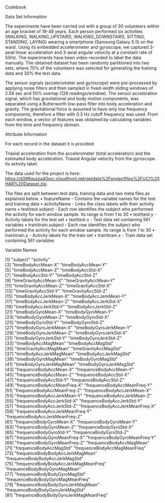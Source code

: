 Codebook

Data Set Information

The experiments have been carried out with a group of 30 volunteers within an age bracket of 19-48 years. Each person performed six activities (WALKING, WALKING_UPSTAIRS, WALKING_DOWNSTAIRS, SITTING, STANDING, LAYING) wearing a smartphone (Samsung Galaxy S II) on the waist. Using its embedded accelerometer and gyroscope, we captured 3-axial linear acceleration and 3-axial angular velocity at a constant rate of 50Hz. The experiments have been video-recorded to label the data manually. The obtained dataset has been randomly partitioned into two sets, where 70% of the volunteers was selected for generating the training data and 30% the test data.

The sensor signals (accelerometer and gyroscope) were pre-processed by applying noise filters and then sampled in fixed-width sliding windows of 2.56 sec and 50% overlap (128 readings/window). The sensor acceleration signal, which has gravitational and body motion components, was separated using a Butterworth low-pass filter into body acceleration and gravity. The gravitational force is assumed to have only low frequency components, therefore a filter with 0.3 Hz cutoff frequency was used. From each window, a vector of features was obtained by calculating variables from the time and frequency domain.

Attribute Information

For each record in the dataset it is provided:

Triaxial acceleration from the accelerometer (total acceleration) and the estimated body acceleration.
Triaxial Angular velocity from the gyroscope.
Its activity label.

The data used for the project is here:
https://d396qusza40orc.cloudfront.net/getdata%2Fprojectfiles%2FUCI%20HAR%20Dataset.zip.

The files are split between test data, training data and two meta files as explained below.
•	featureName - Contains the variable names for the test and training data
•	activityName - Links the class labels with their activity name
•	test\test.subject - Each row identifies the subject who performed the activity for each window sample. Its range is from 1 to 30
•	test\test.y - Activity labels for the test set
•	test\test.x - Test data set containing 561 variables
•	train\train.subject - Each row identifies the subject who performed the activity for each window sample. Its range is from 1 to 30
•	train\train.y - Activity labels for the train set
•	train\train.x - Train data set containing 561 variables

Variable Names

 [1] "subject"                              "activity"                            
 [3] "timeBodyAccMean-X"                    "timeBodyAccMean-Y"                   
 [5] "timeBodyAccMean-Z"                    "timeBodyAccStd-X"                    
 [7] "timeBodyAccStd-Y"                     "timeBodyAccStd-Z"                    
 [9] "timeGravityAccMean-X"                 "timeGravityAccMean-Y"                
[11] "timeGravityAccMean-Z"                 "timeGravityAccStd-X"                 
[13] "timeGravityAccStd-Y"                  "timeGravityAccStd-Z"                 
[15] "timeBodyAccJerkMean-X"                "timeBodyAccJerkMean-Y"               
[17] "timeBodyAccJerkMean-Z"                "timeBodyAccJerkStd-X"                
[19] "timeBodyAccJerkStd-Y"                 "timeBodyAccJerkStd-Z"                
[21] "timeBodyGyroMean-X"                   "timeBodyGyroMean-Y"                  
[23] "timeBodyGyroMean-Z"                   "timeBodyGyroStd-X"                   
[25] "timeBodyGyroStd-Y"                    "timeBodyGyroStd-Z"                   
[27] "timeBodyGyroJerkMean-X"               "timeBodyGyroJerkMean-Y"              
[29] "timeBodyGyroJerkMean-Z"               "timeBodyGyroJerkStd-X"               
[31] "timeBodyGyroJerkStd-Y"                "timeBodyGyroJerkStd-Z"               
[33] "timeBodyAccMagMean"                   "timeBodyAccMagStd"                   
[35] "timeGravityAccMagMean"                "timeGravityAccMagStd"                
[37] "timeBodyAccJerkMagMean"               "timeBodyAccJerkMagStd"               
[39] "timeBodyGyroMagMean"                  "timeBodyGyroMagStd"                  
[41] "timeBodyGyroJerkMagMean"              "timeBodyGyroJerkMagStd"              
[43] "frequenceBodyAccMean-X"               "frequenceBodyAccMean-Y"              
[45] "frequenceBodyAccMean-Z"               "frequenceBodyAccStd-X"               
[47] "frequenceBodyAccStd-Y"                "frequenceBodyAccStd-Z"               
[49] "frequenceBodyAccMeanFreq-X"           "frequenceBodyAccMeanFreq-Y"          
[51] "frequenceBodyAccMeanFreq-Z"           "frequenceBodyAccJerkMean-X"          
[53] "frequenceBodyAccJerkMean-Y"           "frequenceBodyAccJerkMean-Z"          
[55] "frequenceBodyAccJerkStd-X"            "frequenceBodyAccJerkStd-Y"           
[57] "frequenceBodyAccJerkStd-Z"            "frequenceBodyAccJerkMeanFreq-X"      
[59] "frequenceBodyAccJerkMeanFreq-Y"       "frequenceBodyAccJerkMeanFreq-Z"      
[61] "frequenceBodyGyroMean-X"              "frequenceBodyGyroMean-Y"             
[63] "frequenceBodyGyroMean-Z"              "frequenceBodyGyroStd-X"              
[65] "frequenceBodyGyroStd-Y"               "frequenceBodyGyroStd-Z"              
[67] "frequenceBodyGyroMeanFreq-X"          "frequenceBodyGyroMeanFreq-Y"         
[69] "frequenceBodyGyroMeanFreq-Z"          "frequenceBodyAccMagMean"             
[71] "frequenceBodyAccMagStd"               "frequenceBodyAccMagMeanFreq"         
[73] "frequenceBodyBodyAccJerkMagMean"      "frequenceBodyBodyAccJerkMagStd"      
[75] "frequenceBodyBodyAccJerkMagMeanFreq"  "frequenceBodyBodyGyroMagMean"        
[77] "frequenceBodyBodyGyroMagStd"          "frequenceBodyBodyGyroMagMeanFreq"    
[79] "frequenceBodyBodyGyroJerkMagMean"     "frequenceBodyBodyGyroJerkMagStd"     
[81] "frequenceBodyBodyGyroJerkMagMeanFreq"

